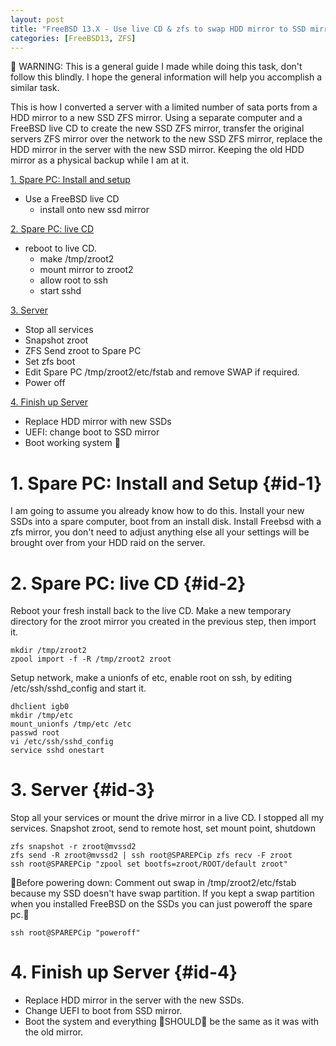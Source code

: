```yaml
---
layout: post
title: "FreeBSD 13.X - Use live CD & zfs to swap HDD mirror to SSD mirror"
categories: [FreeBSD13, ZFS]
---
```


🚨 WARNING: This is a general guide I made while doing this task, don't follow this blindly.
I hope the general information will help you accomplish a similar task.

This is how I converted a server with a limited number of sata ports from a HDD mirror
to a new SSD ZFS mirror. Using a separate computer and a FreeBSD live CD to create
the new SSD ZFS mirror, transfer the original servers ZFS mirror over the network to the new
SSD ZFS mirror, replace the HDD mirror in the server with the new SSD mirror. Keeping the old
HDD mirror as a physical backup while I am at it.

[1. Spare PC: Install and setup](#id-1)
- Use a FreeBSD live CD
  - install onto new ssd mirror

[2. Spare PC: live CD](#id-2)
- reboot to live CD. 
  - make /tmp/zroot2
  - mount mirror to zroot2
  - allow root to ssh
  - start sshd

[3. Server](#id-3)
- Stop all services
- Snapshot zroot
- ZFS Send zroot to Spare PC
- Set zfs boot
- Edit Spare PC /tmp/zroot2/etc/fstab and remove SWAP if required.
- Power off

[4. Finish up Server](#id-4)
- Replace HDD mirror with new SSDs
- UEFI: change boot to SSD mirror
- Boot working system 🤞

# 1. Spare PC: Install and Setup {#id-1}

I am going to assume you already know how to do this.
Install your new SSDs into a spare computer, boot from an install disk.
Install Freebsd with a zfs mirror, you don't need to adjust anything else all your
settings will be brought over from your HDD raid on the server.

# 2. Spare PC: live CD {#id-2}

Reboot your fresh install back to the live CD. Make a new temporary directory for the zroot mirror
you created in the previous step, then import it.
~~~
mkdir /tmp/zroot2
zpool import -f -R /tmp/zroot2 zroot
~~~

Setup network, make a unionfs of etc, enable root on ssh, by editing /etc/ssh/sshd_config
and start it.
~~~
dhclient igb0
mkdir /tmp/etc
mount_unionfs /tmp/etc /etc
passwd root
vi /etc/ssh/sshd_config
service sshd onestart
~~~

# 3. Server {#id-3}

Stop all your services or mount the drive mirror in a live CD.
I stopped all my services. Snapshot zroot, send to remote host, set mount point, shutdown
~~~
zfs snapshot -r zroot@mvssd2
zfs send -R zroot@mvssd2 | ssh root@SPAREPCip zfs recv -F zroot
ssh root@SPAREPCip "zpool set bootfs=zroot/ROOT/default zroot"
~~~

🚨Before powering down: Comment out swap in /tmp/zroot2/etc/fstab because my SSD doesn't
have swap partition. If you kept a swap partition when you installed FreeBSD on the SSDs
you can just poweroff the spare pc.🚨

~~~
ssh root@SPAREPCip "poweroff"
~~~

# 4. Finish up Server {#id-4}

- Replace HDD mirror in the server with the new SSDs.
- Change UEFI to boot from SSD mirror.
- Boot the system and everything 🚨SHOULD🚨 be the same as it was with the old mirror.
